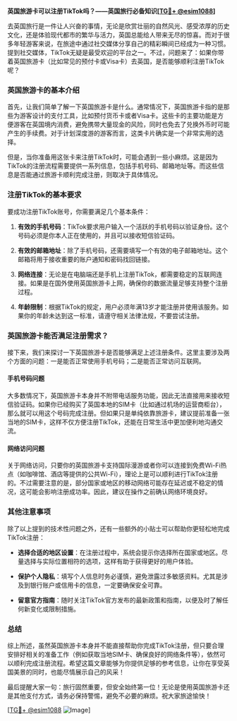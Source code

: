 **英国旅游卡可以注册TikTok吗？——英国旅行必备知识[[TG💪+ @esim1088](https://t.me/s/esim1088)]**

去英国旅行是一件让人兴奋的事情，无论是欣赏壮丽的自然风光、感受浓厚的历史文化，还是体验现代都市的繁华与活力，英国总能给人带来无尽的惊喜。而对于很多年轻游客来说，在旅途中通过社交媒体分享自己的精彩瞬间已经成为一种习惯。提到社交媒体，TikTok无疑是最受欢迎的平台之一。不过，问题来了：如果你带着英国旅游卡（比如常见的预付卡或Visa卡）去英国，是否能够顺利注册TikTok呢？

### 英国旅游卡的基本介绍

首先，让我们简单了解一下英国旅游卡是什么。通常情况下，英国旅游卡指的是那些为游客设计的支付工具，比如预付货币卡或者Visa卡。这些卡的主要功能是方便游客在英国境内消费，避免携带大量现金的风险，同时也免去了兑换外币时可能产生的手续费。对于计划深度游的游客而言，这类卡片确实是一个非常实用的选择。

但是，当你准备用这张卡来注册TikTok时，可能会遇到一些小麻烦。这是因为TikTok的注册流程需要提供一系列信息，包括手机号码、邮箱地址等。而这些信息是否能通过旅游卡顺利完成注册，则取决于具体情况。

### 注册TikTok的基本要求

要成功注册TikTok账号，你需要满足几个基本条件：

1. **有效的手机号码**：TikTok要求用户输入一个活跃的手机号码以验证身份。这个号码必须是你本人正在使用的，并且可以接收短信验证码。
   
2. **有效的邮箱地址**：除了手机号码，还需要填写一个有效的电子邮箱地址。这个邮箱将用于接收重要的账户通知和密码找回链接。

3. **网络连接**：无论是在电脑端还是手机上注册TikTok，都需要稳定的互联网连接。如果是在国外使用英国旅游卡上网，确保你的数据流量足够支持整个注册过程。

4. **年龄限制**：根据TikTok的规定，用户必须年满13岁才能注册并使用该服务。如果你的年龄未达到这一标准，请遵守相关法律法规，不要尝试注册。

### 英国旅游卡能否满足注册需求？

接下来，我们来探讨一下英国旅游卡是否能够满足上述注册条件。这里主要涉及两个方面的问题：一是能否正常使用手机号码；二是能否正常访问互联网。

#### 手机号码问题

大多数情况下，英国旅游卡本身并不附带电话服务功能，因此无法直接用来接收短信验证码。如果你已经购买了英国本地的SIM卡（比如通过机场的运营商柜台），那么就可以用这个号码完成注册。但如果只是单纯依靠旅游卡，建议提前准备一张当地的SIM卡，这样不仅方便注册TikTok，还能在日常生活中更加便利地沟通交流。

#### 网络访问问题

关于网络访问，只要你的英国旅游卡支持国际漫游或者你可以连接到免费Wi-Fi热点（如咖啡馆、酒店等提供的公共Wi-Fi），理论上是可以顺利进行TikTok注册的。不过需要注意的是，部分国家或地区的移动网络可能存在延迟或不稳定的情况，这可能会影响注册成功率。因此，建议在操作之前确认网络环境良好。

### 其他注意事项

除了以上提到的技术性问题之外，还有一些额外的小贴士可以帮助你更轻松地完成TikTok注册：

- **选择合适的地区设置**：在注册过程中，系统会提示你选择所在国家或地区。尽量选择与实际位置相符的选项，这样有助于获得更好的用户体验。
  
- **保护个人隐私**：填写个人信息时务必谨慎，避免泄露过多敏感资料。尤其是涉及到银行账户或信用卡的信息，一定要确保安全可靠。

- **留意官方指南**：随时关注TikTok官方发布的最新政策和指南，以便及时了解任何新变化或限制措施。

### 总结

综上所述，虽然英国旅游卡本身并不能直接帮助你完成TikTok注册，但只要合理安排好相关的准备工作（例如获取当地SIM卡、确保良好的网络条件等），依然可以顺利完成注册流程。希望这篇文章能够为你提供足够的参考信息，让你在享受英国美景的同时，也能尽情展示自己的风采！

最后提醒大家一句：旅行固然重要，但安全始终第一位！无论是使用英国旅游卡还是其他支付方式，请务必保持警惕，避免不必要的麻烦。祝大家旅途愉快！

[[TG💪+ @esim1088](https://t.me/s/esim1088) ![Image](https://i.postimg.cc/4NQfJmqS/Snipaste-2025-05-13-00-14-12.png)]